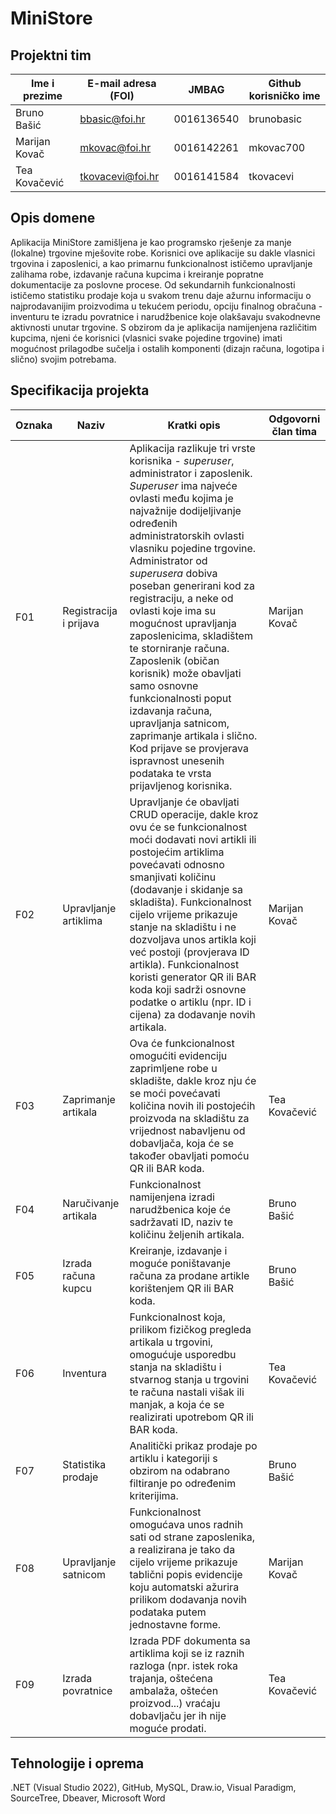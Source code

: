 
# MiniStore


## Projektni tim

Ime i prezime | E-mail adresa (FOI) | JMBAG | Github korisničko ime
------------  | ------------------- | ----- | ---------------------
Bruno Bašić| bbasic@foi.hr | 0016136540 | brunobasic
Marijan Kovač | mkovac@foi.hr | 0016142261 | mkovac700
Tea Kovačević | tkovacevi@foi.hr | 0016141584 | tkovacevi

## Opis domene
Aplikacija MiniStore zamišljena je kao programsko rješenje za manje (lokalne) trgovine mješovite robe. Korisnici ove aplikacije su dakle vlasnici trgovina i zaposlenici, a kao primarnu funkcionalnost ističemo upravljanje zalihama robe, izdavanje računa kupcima i kreiranje popratne dokumentacije za poslovne procese. Od sekundarnih funkcionalnosti ističemo statistiku prodaje koja u svakom trenu daje ažurnu informaciju o najprodavanijim proizvodima u tekućem periodu, opciju finalnog obračuna - inventuru te izradu povratnice i narudžbenice koje olakšavaju svakodnevne aktivnosti unutar trgovine. S obzirom da je aplikacija namijenjena različitim kupcima, njeni će korisnici (vlasnici svake pojedine trgovine) imati mogućnost prilagodbe sučelja i ostalih komponenti (dizajn računa, logotipa i slično) svojim potrebama.

## Specifikacija projekta


Oznaka | Naziv | Kratki opis | Odgovorni član tima
------ | ----- | ----------- | -------------------
F01 | Registracija i prijava | Aplikacija razlikuje tri vrste korisnika - <em>superuser</em>, administrator i zaposlenik. <em>Superuser</em> ima najveće ovlasti među kojima je najvažnije dodijeljivanje određenih administratorskih ovlasti vlasniku pojedine trgovine. Administrator od <em>superusera</em> dobiva poseban generirani kod za registraciju, a neke od ovlasti koje ima su mogućnost upravljanja zaposlenicima, skladištem te storniranje računa. Zaposlenik (običan korisnik) može obavljati samo osnovne funkcionalnosti poput izdavanja računa, upravljanja satnicom, zaprimanje artikala i slično. Kod prijave se provjerava ispravnost unesenih podataka te vrsta prijavljenog korisnika. | Marijan Kovač
F02 | Upravljanje artiklima| Upravljanje će obavljati CRUD operacije, dakle kroz ovu će se funkcionalnost moći dodavati novi artikli ili postojećim artiklima povećavati odnosno smanjivati količinu (dodavanje i skidanje sa skladišta). Funkcionalnost cijelo vrijeme prikazuje stanje na skladištu i ne dozvoljava unos artikla koji već postoji (provjerava ID artikla). Funkcionalnost koristi generator QR ili BAR koda koji sadrži osnovne podatke o artiklu (npr. ID i cijena) za dodavanje novih artikala.  | Marijan Kovač
F03 | Zaprimanje artikala | Ova će funkcionalnost omogućiti evidenciju zaprimljene robe u skladište, dakle kroz nju će se moći povećavati količina novih ili postojećih proizvoda na skladištu za vrijednost nabavljenu od dobavljača, koja će se također obavljati pomoću QR ili BAR koda. | Tea Kovačević
F04 | Naručivanje artikala | Funkcionalnost namijenjena izradi narudžbenica koje će sadržavati ID, naziv te količinu željenih artikala. | Bruno Bašić
F05 | Izrada računa kupcu | Kreiranje, izdavanje i moguće poništavanje računa za prodane artikle korištenjem QR ili BAR koda. | Bruno Bašić
F06 | Inventura | Funkcionalnost koja, prilikom fizičkog pregleda artikala u trgovini, omogućuje usporedbu stanja na skladištu i stvarnog stanja u trgovini te računa nastali višak ili manjak, a koja će se realizirati upotrebom QR ili BAR koda. | Tea Kovačević
F07 | Statistika prodaje | Analitički prikaz prodaje po artiklu i kategoriji s obzirom na odabrano filtiranje po određenim kriterijima. | Bruno Bašić
F08 | Upravljanje satnicom | Funkcionalnost omogućava unos radnih sati od strane zaposlenika, a realizirana je tako da cijelo vrijeme prikazuje tablični popis evidencije koju automatski ažurira prilikom dodavanja novih podataka putem jednostavne forme. | Marijan Kovač
F09 | Izrada povratnice | Izrada PDF dokumenta sa artiklima koji se iz raznih razloga (npr. istek roka trajanja, oštećena ambalaža, oštećen proizvod...) vraćaju dobavljaču jer ih nije moguće prodati. | Tea Kovačević

## Tehnologije i oprema
.NET (Visual Studio 2022), GitHub, MySQL, Draw.io, Visual Paradigm, SourceTree, Dbeaver, Microsoft Word
